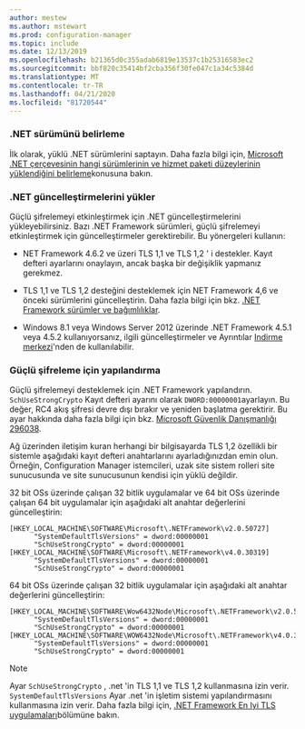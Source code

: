 ```yaml
---
author: mestew
ms.author: mstewart
ms.prod: configuration-manager
ms.topic: include
ms.date: 12/13/2019
ms.openlocfilehash: b21365d0c355adab6819e13537c1b25316583ec2
ms.sourcegitcommit: bbf820c35414bf2cba356f30fe047c1a34c5384d
ms.translationtype: MT
ms.contentlocale: tr-TR
ms.lasthandoff: 04/21/2020
ms.locfileid: "81720544"
---
```

<!-- ## Update and configure the .NET Framework to support TLS 1.2 Note: the heading in in the 2 articles (enable-tls-1-2-client & enable-tls-1-2-server) to better facilitate linking. -->

### <a name="determine-net-version"></a>.NET sürümünü belirleme

İlk olarak, yüklü .NET sürümlerini saptayın. Daha fazla bilgi için, [Microsoft .NET çerçevesinin hangi sürümlerinin ve hizmet paketi düzeylerinin yüklendiğini belirleme](https://support.microsoft.com/help/318785/how-to-determine-which-versions-and-service-pack-levels-of-the-microso)konusuna bakın.

### <a name="install-net-updates"></a>.NET güncelleştirmelerini yükler

Güçlü şifrelemeyi etkinleştirmek için .NET güncelleştirmelerini yükleyebilirsiniz. Bazı .NET Framework sürümleri, güçlü şifrelemeyi etkinleştirmek için güncelleştirmeler gerektirebilir. Bu yönergeleri kullanın:

- NET Framework 4.6.2 ve üzeri TLS 1,1 ve TLS 1,2 ' i destekler. Kayıt defteri ayarlarını onaylayın, ancak başka bir değişiklik yapmanız gerekmez.

- TLS 1,1 ve TLS 1,2 desteğini desteklemek için NET Framework 4,6 ve önceki sürümlerini güncelleştirin. Daha fazla bilgi için bkz. [.NET Framework sürümler ve bağımlılıklar](https://docs.microsoft.com/dotnet/framework/migration-guide/versions-and-dependencies).

- Windows 8.1 veya Windows Server 2012 üzerinde .NET Framework 4.5.1 veya 4.5.2 kullanıyorsanız, ilgili güncelleştirmeler ve Ayrıntılar [Indirme merkezi](https://www.microsoft.com/download/details.aspx?id=42883)'nden de kullanılabilir.


### <a name="configure-for-strong-cryptography"></a>Güçlü şifreleme için yapılandırma

Güçlü şifrelemeyi desteklemek için .NET Framework yapılandırın. `SchUseStrongCrypto` Kayıt defteri ayarını olarak `DWORD:00000001`ayarlayın. Bu değer, RC4 akış şifresi devre dışı bırakır ve yeniden başlatma gerektirir. Bu ayar hakkında daha fazla bilgi için bkz. [Microsoft Güvenlik Danışmanlığı 296038](https://docs.microsoft.com/security-updates/SecurityAdvisories/2015/2960358).

Ağ üzerinden iletişim kuran herhangi bir bilgisayarda TLS 1,2 özellikli bir sistemle aşağıdaki kayıt defteri anahtarlarını ayarladığınızdan emin olun. Örneğin, Configuration Manager istemcileri, uzak site sistem rolleri site sunucusunda ve site sunucusunun kendisi için yüklü değildir.

32 bit OSs üzerinde çalışan 32 bitlik uygulamalar ve 64 bit OSs üzerinde çalışan 64 bit uygulamalar için aşağıdaki alt anahtar değerlerini güncelleştirin:

``` Registry
[HKEY_LOCAL_MACHINE\SOFTWARE\Microsoft\.NETFramework\v2.0.50727]
      "SystemDefaultTlsVersions" = dword:00000001
      "SchUseStrongCrypto" = dword:00000001
[HKEY_LOCAL_MACHINE\SOFTWARE\Microsoft\.NETFramework\v4.0.30319]
      "SystemDefaultTlsVersions" = dword:00000001
      "SchUseStrongCrypto" = dword:00000001
```

64 bit OSs üzerinde çalışan 32 bitlik uygulamalar için aşağıdaki alt anahtar değerlerini güncelleştirin:

``` Registry
[HKEY_LOCAL_MACHINE\SOFTWARE\Wow6432Node\Microsoft\.NETFramework\v2.0.50727]
      "SystemDefaultTlsVersions" = dword:00000001
      "SchUseStrongCrypto" = dword:00000001
[HKEY_LOCAL_MACHINE\SOFTWARE\WOW6432Node\Microsoft\.NETFramework\v4.0.30319]
      "SystemDefaultTlsVersions" = dword:00000001
      "SchUseStrongCrypto" = dword:00000001
```

> [!Note]  
> Ayar `SchUseStrongCrypto` , .net 'in TLS 1,1 ve TLS 1,2 kullanmasına izin verir. `SystemDefaultTlsVersions` Ayar .net 'in işletim sistemi yapılandırmasını kullanmasına izin verir. Daha fazla bilgi için, [.NET Framework En Iyi TLS uygulamaları](https://docs.microsoft.com/dotnet/framework/network-programming/tls)bölümüne bakın.
